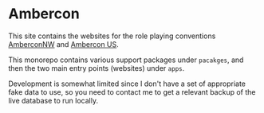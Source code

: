 # Ambercon

This site contains the websites for the role playing conventions [AmberconNW](https://amberconnw.org) and [Ambercon US](https://ambercon.com).

This monorepo contains various support packages under `pacakges`, and then the two main entry points (websites) under `apps`. 

Development is somewhat limited since I don't have a set of appropriate fake data to use, so you need to contact me to get a relevant backup of the live database to run locally.
